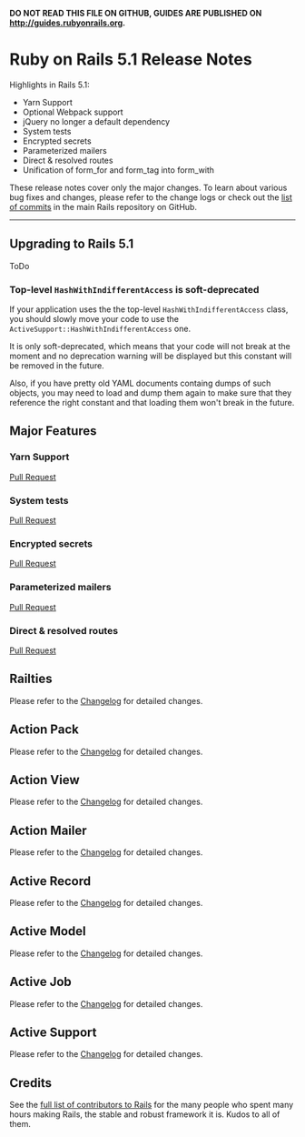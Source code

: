 **DO NOT READ THIS FILE ON GITHUB, GUIDES ARE PUBLISHED ON http://guides.rubyonrails.org.**

Ruby on Rails 5.1 Release Notes
===============================

Highlights in Rails 5.1:

* Yarn Support
* Optional Webpack support
* jQuery no longer a default dependency
* System tests
* Encrypted secrets
* Parameterized mailers
* Direct & resolved routes
* Unification of form_for and form_tag into form_with

These release notes cover only the major changes. To learn about various bug
fixes and changes, please refer to the change logs or check out the [list of
commits](https://github.com/rails/rails/commits/5-1-stable) in the main Rails
repository on GitHub.

--------------------------------------------------------------------------------

Upgrading to Rails 5.1
----------------------

ToDo

### Top-level `HashWithIndifferentAccess` is soft-deprecated

If your application uses the the top-level `HashWithIndifferentAccess` class, you
should slowly move your code to use the `ActiveSupport::HashWithIndifferentAccess`
one.

It is only soft-deprecated, which means that your code will not break at the
moment and no deprecation warning will be displayed but this constant will be
removed in the future.

Also, if you have pretty old YAML documents containg dumps of such objects,
you may need to load and dump them again to make sure that they reference
the right constant and that loading them won't break in the future.


Major Features
--------------

### Yarn Support

[Pull Request](https://github.com/rails/rails/pull/26836)

### System tests

[Pull Request](https://github.com/rails/rails/pull/26703)

### Encrypted secrets

[Pull Request](https://github.com/rails/rails/pull/28038)

### Parameterized mailers

[Pull Request](https://github.com/rails/rails/pull/27825)

### Direct & resolved routes

[Pull Request](https://github.com/rails/rails/pull/23138)


Railties
--------

Please refer to the [Changelog][railties] for detailed changes.

Action Pack
-----------

Please refer to the [Changelog][action-pack] for detailed changes.

Action View
-------------

Please refer to the [Changelog][action-view] for detailed changes.

Action Mailer
-------------

Please refer to the [Changelog][action-mailer] for detailed changes.

Active Record
-------------

Please refer to the [Changelog][active-record] for detailed changes.

Active Model
------------

Please refer to the [Changelog][active-model] for detailed changes.

Active Job
-----------

Please refer to the [Changelog][active-job] for detailed changes.

Active Support
--------------

Please refer to the [Changelog][active-support] for detailed changes.

Credits
-------

See the
[full list of contributors to Rails](http://contributors.rubyonrails.org/) for
the many people who spent many hours making Rails, the stable and robust
framework it is. Kudos to all of them.

[railties]:       https://github.com/rails/rails/blob/5-1-stable/railties/CHANGELOG.md
[action-pack]:    https://github.com/rails/rails/blob/5-1-stable/actionpack/CHANGELOG.md
[action-view]:    https://github.com/rails/rails/blob/5-1-stable/actionview/CHANGELOG.md
[action-mailer]:  https://github.com/rails/rails/blob/5-1-stable/actionmailer/CHANGELOG.md
[action-cable]:   https://github.com/rails/rails/blob/5-1-stable/actioncable/CHANGELOG.md
[active-record]:  https://github.com/rails/rails/blob/5-1-stable/activerecord/CHANGELOG.md
[active-model]:   https://github.com/rails/rails/blob/5-1-stable/activemodel/CHANGELOG.md
[active-support]: https://github.com/rails/rails/blob/5-1-stable/activesupport/CHANGELOG.md
[active-job]:     https://github.com/rails/rails/blob/5-1-stable/activejob/CHANGELOG.md

